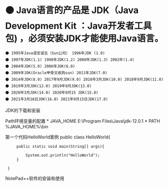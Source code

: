 # ⚫ Java语言的产品是 JDK（Java Development Kit ：Java开发者工具包) ，必须安装JDK才能使用Java语言。
	⚫ 1995年Java语言诞生（Sun公司） 1996年JDK (1.0)
	⚫ 1997年JDK(1.1) 1998年JDK(1.2) 2000年JDK(1.3) 2002年(1.4)
	⚫ 2004年JDK(5.0) 2006年JDK(6.0)
	⚫ 2009年JDK(Oracle甲骨文收购sun) 2011年JDK(7.0)
	⚫ 2014年JDK(8.0) 2017年9月JDK(9.0) 2018年3月JDK(10.0) 2018年9月JDK(11.0)
	⚫ 2019年3月JDK(12.0) 2019年9月JDK(13.0) 
	⚫ 2020年3月JDK(14.0) 2020年9月15 JDK(15.0)
	⚫ 2021年3月16日JDK(16.0) 2021年9月15日JDK(17.0)
 JDK的下载和安装


Path环境变量的配置
		* JAVA_HOME E:\Program Files\Java\jdk-12.0.1
		* PATH      %JAVA_HOME%\bin

第一个代码HelloWorld案例
	public class HelloWorld{
	 
		 public static void main(String[] args){
		 
			 System.out.println("HelloWorld");
		 }
	 
	 }

NotePad++软件的安装和使用
